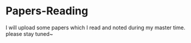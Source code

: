 # Papers-Reading
I will upload some papers which I read and noted during my master time. please stay tuned~
